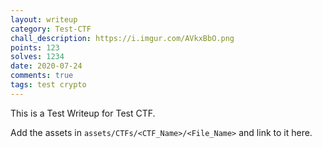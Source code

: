 ```yaml
---
layout: writeup
category: Test-CTF
chall_description: https://i.imgur.com/AVkxBbO.png
points: 123
solves: 1234
date: 2020-07-24
comments: true
tags: test crypto
---
```


This is a Test Writeup for Test CTF.

Add the assets in `assets/CTFs/<CTF_Name>/<File_Name>` and link to it here.